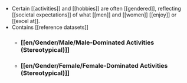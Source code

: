 - Certain [[activities]] and [[hobbies]] are often [[gendered]], reflecting [[societal expectations]] of what [[men]] and [[women]] [[enjoy]] or [[excel at]].
- Contains [[reference datasets]]
	- ### [[en/Gender/Male/Male-Dominated Activities (Stereotypical)]]
	- ### [[en/Gender/Female/Female-Dominated Activities (Stereotypical)]]